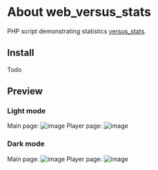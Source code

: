 # About web_versus_stats
PHP script demonstrating statistics [versus_stats](https://github.com/TouchMe-Inc/l4d2_versus_stats).

## Install
Todo

## Preview
### Light mode
Main page:
![image](https://github.com/TouchMe-Inc/web_versus_stats/assets/89782512/89f190b6-7c3e-4278-b266-3a12110746f3)
Player page:
![image](https://github.com/TouchMe-Inc/web_versus_stats/assets/89782512/aa3859d5-fc88-4f40-9fe2-aa9cf0eb5579)

### Dark mode
Main page:
![image](https://github.com/TouchMe-Inc/web_versus_stats/assets/89782512/7ef3267a-cb3a-47c1-9efd-c87d0e9e04c9)
Player page:
![image](https://github.com/TouchMe-Inc/web_versus_stats/assets/89782512/eb2f3916-57e2-4f4a-9fda-21d8967fcd99)
